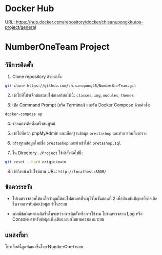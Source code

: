 # Docker Hub

URL: https://hub.docker.com/repository/docker/chisanupongkku/ps-project/general

# NumberOneTeam Project

## วิธีการติดตั้ง

1. Clone repository ด้วยคำสั่ง:

```bash
git clone https://github.com/chisanupong45/NumberOneTeam.git
```

2. เข้าไปที่โปรเจ็กต์และลบโฟลเดอร์ต่อไปนี้: `classes`, `img`, `modules`, `themes`

3. เปิด Command Prompt (หรือ Terminal) และรัน Docker Compose ด้วยคำสั่ง:

```bash
docker-compose up
```

4. รอจนการติดตั้งเสร็จสมบูรณ์

5. เข้าไปที่หน้า phpMyAdmin และเลือกฐานข้อมูล `prestashop` และทำการลบทิ้งตาราง

6. สร้างฐานข้อมูลใหม่ชื่อ `prestashop` และนำเข้าไฟล์ `pretashop.sql`

7. ใน Directory `./Project` ใช้คำสั่งต่อไปนี้:

```bash
git reset --hard origin/main
```

8. เข้าถึงหน้าเว็บไซต์ผ่าน URL: `http://localhost:8080/`

## ข้อควรระวัง

- โปรดตรวจสอบให้แน่ใจว่าคุณได้ลบโฟลเดอร์ที่ระบุไว้ในขั้นตอนที่ 2 เพื่อป้องกันปัญหาที่อาจเกิดขึ้นจากการทับซ้อนข้อมูลเก่าในระบบ

- หากมีข้อผิดพลาดเกิดขึ้นในระหว่างการติดตั้งหรือการใช้งาน โปรดตรวจสอบ Log หรือ Console สำหรับข้อมูลเพิ่มเติมและแก้ไขตามความเหมาะสม

## แหล่งที่มา

โปรเจ็กต์นี้ถูกพัฒนาขึ้นโดย NumberOneTeam
